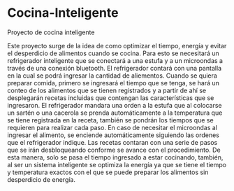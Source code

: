# Cocina-Inteligente

Proyecto de cocina inteligente

Este proyecto surge de la idea de como optimizar el tiempo, energía y evitar el desperdicio de alimentos cuando se cocina.
Para esto se necesitará un refrigerador inteligente que se conectará a una estufa y a un microondas a través de una conexión bluetooth.
El refrigerador contará con una pantalla en la cual se podrá ingresar la cantidad de aliementos.
Cuando se quiera preparar comida, primero se ingresará el tiempo que se tenga, se hará un conteo de los alimentos que se tienen registrados y a partir de ahí se desplegarán recetas incluidas que contengan las características que se ingresaron.
El refrigerador mandara una orden a la estufa que al colocarse un sartén o una cacerola se prenda automáticamente a la temperatura que se tiene registrada en la receta, también se pondrán los tiempos que se requieren para realizar cada paso.
En caso de necesitar el microondas al ingresar el alimento, se enciende automáticamente siguiendo las ordenes que el refrigerador indique.
Las recetas contaran con una serie de pasos que se irán desbloqueando conforme se avance con el procedimiento.
De esta manera, solo se pasa el tiempo ingresado a estar cocinando, también, al ser un sistema inteligente se optimiza la energía ya que se tiene el tiempo y temperatura exactos con el que se puede preparar los alimentos sin desperdicio de energía.
